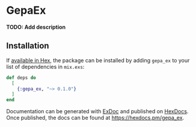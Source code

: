 # GepaEx

**TODO: Add description**

## Installation

If [available in Hex](https://hex.pm/docs/publish), the package can be installed
by adding `gepa_ex` to your list of dependencies in `mix.exs`:

```elixir
def deps do
  [
    {:gepa_ex, "~> 0.1.0"}
  ]
end
```

Documentation can be generated with [ExDoc](https://github.com/elixir-lang/ex_doc)
and published on [HexDocs](https://hexdocs.pm). Once published, the docs can
be found at <https://hexdocs.pm/gepa_ex>.


